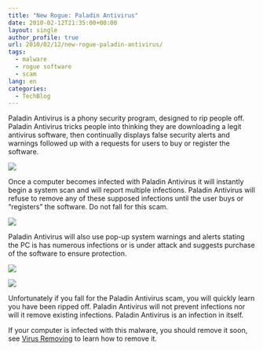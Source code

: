 ```yaml
---
title: "New Rogue: Paladin Antivirus"
date: 2010-02-12T21:35:00+00:00
layout: single
author_profile: true
url: 2010/02/12/new-rogue-paladin-antivirus/
tags:
  - malware
  - rogue software
  - scam
lang: en
categories: 
  - TechBlog
---
```

Paladin Antivirus is a phony security program, designed to rip people off. Paladin Antivirus tricks people into thinking they are downloading a legit antivirus software, then continually displays false security alerts and warnings followed up with a requests for users to buy or register the software.

[![](http://3.bp.blogspot.com/_vaUVXcmC3OI/S3XBaZ4aF0I/AAAAAAAAA6g/_Oa5gKF00kY/s400/PaladinAntivirus_Installer.jpg)](http://3.bp.blogspot.com/_vaUVXcmC3OI/S3XBaZ4aF0I/AAAAAAAAA6g/_Oa5gKF00kY/s1600-h/PaladinAntivirus_Installer.jpg)

Once a computer becomes infected with Paladin Antivirus it will instantly begin a system scan and will report multiple infections. Paladin Antivirus will refuse to remove any of these supposed infections until the user buys or “registers” the software. Do not fall for this scam.

[![](http://1.bp.blogspot.com/_vaUVXcmC3OI/S3XBZJRx9ZI/AAAAAAAAA6Y/4y6B3yvICNM/s400/PaladinAntivirus_GUI.jpg)](http://1.bp.blogspot.com/_vaUVXcmC3OI/S3XBZJRx9ZI/AAAAAAAAA6Y/4y6B3yvICNM/s1600-h/PaladinAntivirus_GUI.jpg)

Paladin Antivirus will also use pop-up system warnings and alerts stating the PC is has numerous infections or is under attack and suggests purchase of the software to ensure protection.

[![](http://2.bp.blogspot.com/_vaUVXcmC3OI/S3XBWVwd04I/AAAAAAAAA6I/qS7MZZFrpWM/s400/PaladinAntivirus_FakeAlert1.jpg)](http://2.bp.blogspot.com/_vaUVXcmC3OI/S3XBWVwd04I/AAAAAAAAA6I/qS7MZZFrpWM/s1600-h/PaladinAntivirus_FakeAlert1.jpg)

[![](http://3.bp.blogspot.com/_vaUVXcmC3OI/S3XBXZ6-arI/AAAAAAAAA6Q/mC-BtFzTKNM/s640/PaladinAntivirus_FakeAP.jpg)](http://3.bp.blogspot.com/_vaUVXcmC3OI/S3XBXZ6-arI/AAAAAAAAA6Q/mC-BtFzTKNM/s1600-h/PaladinAntivirus_FakeAP.jpg)

Unfortunately if you fall for the Paladin Antivirus scam, you will quickly learn you have been ripped off. Paladin Antivirus will not prevent infections nor will it remove existing infections. Paladin Antivirus is an infection in itself.

If your computer is infected with this malware, you should remove it soon, see [Virus Removing](/2011/01/02/malware-removal-guide-for-Windows/) to learn how to remove it.